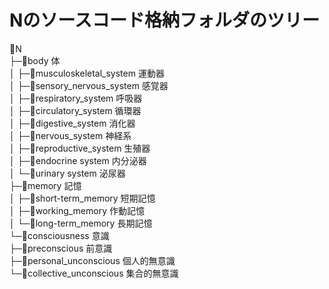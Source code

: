﻿# Nのソースコード格納フォルダのツリー
📁N  
├─📁body 体  
│ ├─📁musculoskeletal_system 運動器  
│ ├─📁sensory_nervous_system 感覚器  
│ ├─📁respiratory_system 呼吸器  
│ ├─📁circulatory_system 循環器  
│ ├─📁digestive_system 消化器  
│ ├─📁nervous_system 神経系  
│ ├─📁reproductive_system 生殖器  
│ ├─📁endocrine system 内分泌器  
│ └─📁urinary system 泌尿器  
├─📁memory 記憶  
│ ├─📁short-term_memory 短期記憶  
│ ├─📁working_memory 作動記憶  
│ └─📁long-term_memory 長期記憶  
└─📁consciousness 意識  
  ├─📁preconscious 前意識  
  ├─📁personal_unconscious 個人的無意識  
  └─📁collective_unconscious 集合的無意識  